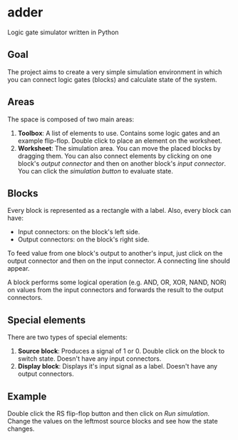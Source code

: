 # adder
Logic gate simulator written in Python

## Goal

The project aims to create a very simple simulation environment in which you can connect logic gates (blocks) and calculate state of the system.

## Areas

The space is composed of two main areas:

1. **Toolbox**: A list of elements to use. Contains some logic gates and an example flip-flop. Double click to place an element on the worksheet.
2. **Worksheet**: The simulation area. You can move the placed blocks by dragging them. You can also connect elements by clicking on one block's *output connector* and then on another block's *input connector*. You can click the *simulation button* to evaluate state.

## Blocks

Every block is represented as a rectangle with a label. Also, every block can have:

* Input connectors: on the block's left side. 
* Output connectors: on the block's right side.

To feed value from one block's output to another's input, just click on the output connector and then on the input connector. A connecting line should appear.

A block performs some logical operation (e.g. AND, OR, XOR, NAND, NOR) on values from the input connectors and forwards the result to the output connectors.

## Special elements

There are two types of special elements:

1. **Source block**: Produces a signal of 1 or 0. Double click on the block to switch state. Doesn't have any input connectors.
2. **Display block**: Displays it's input signal as a label. Doesn't have any output connectors.

## Example

Double click the RS flip-flop button and then click on *Run simulation*. Change the values on the leftmost source blocks and see how the state changes.